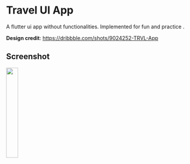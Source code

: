# Travel UI App

A flutter ui app  without functionalities. Implemented for fun and practice .

**Design credit**: https://dribbble.com/shots/9024252-TRVL-App

## Screenshot 

<img src="./assets/app.gif"  width="25%" height="25%">
